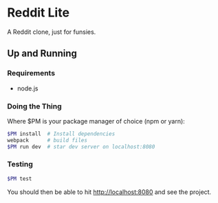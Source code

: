 # Reddit Lite  
A Reddit clone, just for funsies.

## Up and Running
### Requirements
- node.js


### Doing the Thing
Where $PM is your package manager of choice (npm or yarn):
``` bash
$PM install  # Install dependencies
webpack      # build files
$PM run dev  # star dev server on localhost:8080
```

### Testing
```bash
$PM test
```

You should then be able to hit [http://localhost:8080](http://localhost:8080) and see the project.
